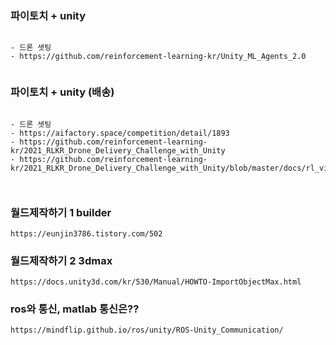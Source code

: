 

### 파이토치 + unity

```

- 드론 셋팅
- https://github.com/reinforcement-learning-kr/Unity_ML_Agents_2.0


```




### 파이토치 + unity (배송)

```

- 드론 셋팅
- https://aifactory.space/competition/detail/1893
- https://github.com/reinforcement-learning-kr/2021_RLKR_Drone_Delivery_Challenge_with_Unity
- https://github.com/reinforcement-learning-kr/2021_RLKR_Drone_Delivery_Challenge_with_Unity/blob/master/docs/rl_village_info.md



```



### 월드제작하기 1 builder

```
https://eunjin3786.tistory.com/502

```

### 월드제작하기 2 3dmax

```
https://docs.unity3d.com/kr/530/Manual/HOWTO-ImportObjectMax.html

```

### ros와 통신, matlab 통신은?? 
```
https://mindflip.github.io/ros/unity/ROS-Unity_Communication/

```
